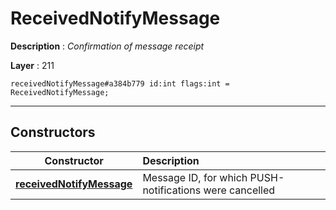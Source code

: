 # ReceivedNotifyMessage

**Description** : *Confirmation of message receipt*

**Layer** : 211

```tl
receivedNotifyMessage#a384b779 id:int flags:int = ReceivedNotifyMessage;
```

---

## Constructors

| Constructor | Description |
| :---: | :--- |
| [**receivedNotifyMessage**](constructor/receivedNotifyMessage) | Message ID, for which PUSH-notifications were cancelled |